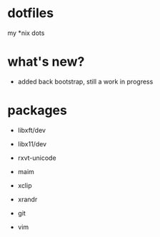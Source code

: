 # dotfiles
my *nix dots

# what's new?
- added back bootstrap, still a work in progress

# packages

* libxft/dev 

* libx11/dev

* rxvt-unicode

* maim

* xclip

* xrandr

* git

* vim
